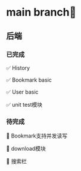 # main branch:rocket:



## 后端

### 已完成
:white_check_mark:	History

:white_check_mark:	Bookmark basic

:white_check_mark:	User basic

:white_check_mark:    unit test模块


### 待完成

:red_circle:	Bookmark支持并发读写

:red_circle:	download模块

:red_circle:	搜索栏


